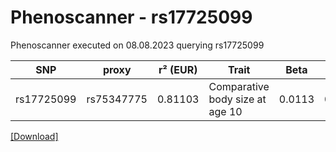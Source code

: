 # Phenoscanner - rs17725099

Phenoscanner executed on 08.08.2023 querying rs17725099

| SNP | proxy | r² (EUR) | Trait | Beta | se | p |
| --- | ----- | -------- | ----- | ---- | -- | - |
| rs17725099 | rs75347775 | 0.81103 | Comparative body size at age 10 | 0.0113 | 0.001933 | 5.082e-09 |


[[Download]](rs17725099.gz)


